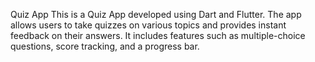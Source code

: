 Quiz App
This is a Quiz App developed using Dart and Flutter. The app allows users to take quizzes on various topics and provides instant feedback on their answers. It includes features such as multiple-choice questions, score tracking, and a progress bar.

